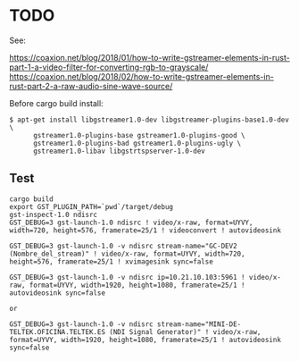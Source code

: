 TODO
====

See:

https://coaxion.net/blog/2018/01/how-to-write-gstreamer-elements-in-rust-part-1-a-video-filter-for-converting-rgb-to-grayscale/
https://coaxion.net/blog/2018/02/how-to-write-gstreamer-elements-in-rust-part-2-a-raw-audio-sine-wave-source/

Before cargo build install:

```
$ apt-get install libgstreamer1.0-dev libgstreamer-plugins-base1.0-dev \
      gstreamer1.0-plugins-base gstreamer1.0-plugins-good \
      gstreamer1.0-plugins-bad gstreamer1.0-plugins-ugly \
      gstreamer1.0-libav libgstrtspserver-1.0-dev
```



Test
-------

```
cargo build
export GST_PLUGIN_PATH=`pwd`/target/debug
gst-inspect-1.0 ndisrc
GST_DEBUG=3 gst-launch-1.0 ndisrc ! video/x-raw, format=UYVY, width=720, height=576, framerate=25/1 ! videoconvert ! autovideosink

GST_DEBUG=3 gst-launch-1.0 -v ndisrc stream-name="GC-DEV2 (Nombre_del_stream)" ! video/x-raw, format=UYVY, width=720, height=576, framerate=25/1 ! xvimagesink sync=false
```
```
GST_DEBUG=3 gst-launch-1.0 -v ndisrc ip=10.21.10.103:5961 ! video/x-raw, format=UYVY, width=1920, height=1080, framerate=25/1 ! autovideosink sync=false

or

GST_DEBUG=3 gst-launch-1.0 -v ndisrc stream-name="MINI-DE-TELTEK.OFICINA.TELTEK.ES (NDI Signal Generator)" ! video/x-raw, format=UYVY, width=1920, height=1080, framerate=25/1 ! autovideosink sync=false
```
